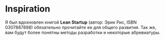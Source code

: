 # Inspiration

Я был вдохновлен книгой **Lean Startup** (автор: Эрик Рис, ISBN 0307887898) обязательно прочитайте ее для общего развития.
Так же, вам будут более понятны методы разработки и некоторые абревиатуры.
